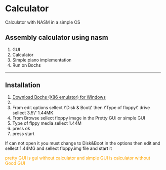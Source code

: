 # Calculator
Calculator with NASM  in a simple OS
<h2>Assembly calculator using nasm</h2>
<ol>
  <li>GUI</li>
  <li>Calculator</li>
  <li>Simple piano implementation</li>
  <li>Run on Bochs</li>
</ol>
<hr>
<h2>Installation</h2>

<ol>
  <li><a href="https://sourceforge.net/projects/bochs/" >Download Bochs (X86 emulator) for Windows </a><li>
  <li>From edit options sellect \'Disk & Boot\' then \'Type of floppy\' drive sellect 3.5\" 1.44MK  </li>
  <li>From Browse sellect floppy image in the Pretty GUI or simple GUI</li>
  <li>Type of flppy media sellect 1.44M</li>
  <li>press ok</li>
  <li>press start</li>
</ol>
<p>If can not open it you must change to Disk&Boot in the options then edit and sellect 1.44MG and sellect floppy.img file and start it </p>
<span style="color:orange">pretty GUI is gui without calculator and simple GUI is calculator without Good GUI</span>

